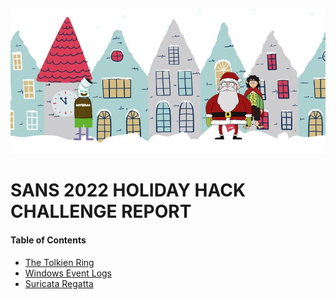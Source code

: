 ![SANS Holiday Hack Main Page](https://github.com/visionthex/SANS2022-Holiday-Hack-Challange/blob/main/Images/Main.jpg)

# SANS 2022 HOLIDAY HACK CHALLENGE REPORT

#### Table of Contents

- [The Tolkien Ring](https://github.com/visionthex/SANS2022-Holiday-Hack-Challange/blob/main/TheTolkienRing.md)
- [Windows Event Logs](#windows)
- [Suricata Regatta](#suricata)
